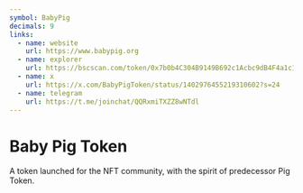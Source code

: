 ```yaml
---
symbol: BabyPig
decimals: 9
links:
  - name: website
    url: https://www.babypig.org
  - name: explorer
    url: https://bscscan.com/token/0x7b0b4C304B9149B692c1Acbc9dB4F4a1c17B2B91
  - name: x
    url: https://x.com/BabyPigToken/status/1402976455219310602?s=24
  - name: telegram
    url: https://t.me/joinchat/QQRxmiTXZZ8wNTdl
---
```


# Baby Pig Token

A token launched for the NFT community, with the spirit of predecessor Pig Token.
